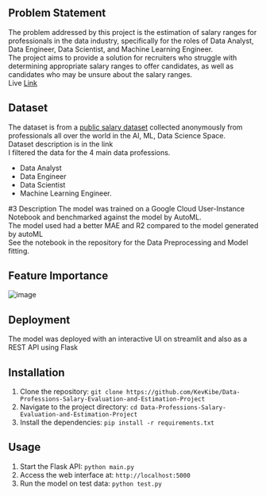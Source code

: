 ## Problem Statement 
The problem addressed by this project is the estimation of salary ranges for professionals in the data industry, specifically for the roles of Data Analyst, Data Engineer, Data Scientist, and Machine Learning Engineer.<br>
The project aims to provide a solution for recruiters who struggle with determining appropriate salary ranges to offer candidates, as well as candidates who may be unsure about the salary ranges.<br>
Live [Link](https://kevkibe-data-professions-salary-evaluation-and-predi-app-j0lf8o.streamlit.app/)
## Dataset
The dataset is from a [public salary dataset](https://ai-jobs.net/salaries/download/) collected anonymously from professionals all over the world in the AI, ML, Data Science Space. <br>Dataset description is in the link<br>
I filtered the data for the 4 main data professions.
- Data Analyst
- Data Engineer
- Data Scientist
- Machine Learning Engineer.

#3 Description
The model was trained on a Google Cloud User-Instance Notebook and benchmarked against the model by AutoML.<br>
The model used had a better MAE and R2 compared to the model generated by autoML<br>
See the notebook in the repository for the Data Preprocessing and Model fitting.<br>

## Feature Importance    
 ![image](https://github.com/KevKibe/Data-Professions-Salary-Evaluation-and-Estimation-Project/assets/86055894/f1f49e55-794b-4981-8703-969d6092be1d)
 
## Deployment
The model was deployed with an interactive UI on streamlit and also as a REST API using Flask

## Installation
1. Clone the repository: `git clone https://github.com/KevKibe/Data-Professions-Salary-Evaluation-and-Estimation-Project`
2. Navigate to the project directory: `cd Data-Professions-Salary-Evaluation-and-Estimation-Project`
3. Install the dependencies: `pip install -r requirements.txt`

## Usage
1. Start the Flask API: `python main.py`
2. Access the web interface at: `http://localhost:5000`
3. Run the model on test data: `python test.py`

